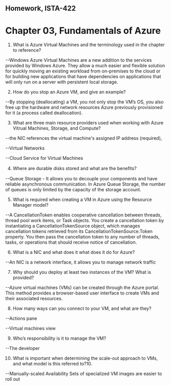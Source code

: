 Homework, ISTA-422
--
Chapter 03, Fundamentals of Azure
=



1. What is Azure Virtual Machines and the terminology used in the chapter to reference?

--Windows Azure Virtual Machines are a new addition to the services provided by Windows Azure. They allow a much easier and flexible solution for quickly moving an existing workload from on-premises to the cloud or for building new applications that have dependencies on applications that will only run on a server with persistent local storage.

2. How do you stop an Azure VM, and give an example?

--By stopping (deallocating) a VM, you not only stop the VM’s OS, you also free up the hardware and network resources Azure previously provisioned for it (a process called deallocation). 

3. What are three main resource providers used when working with Azure Vitrual Machines, Storage, and Compute?

--the NIC references the virtual machine's assigned IP address (required),

--Virtual Networks

--Cloud Service for Virtual Machines

4. Where are durable disks stored and what are the beneﬁts?

--Queue Storage - It allows you to decouple your components and have reliable asynchronous communication. In Azure Queue Storage, the number of queues is only limited by the capacity of the storage account. 

5. What is required when creating a VM in Azure using the Resource Manager model?

--A CancellationToken enables cooperative cancellation between threads, thread pool work items, or Task objects. You create a cancellation token by instantiating a CancellationTokenSource object, which manages cancellation tokens retrieved from its CancellationTokenSource.Token property. You then pass the cancellation token to any number of threads, tasks, or operations that should receive notice of cancellation. 

6. What is a NIC and what does it what does it do for Azure?

--An NIC is a network interface, it allows you to manage network traffic

7. Why should you deploy at least two instances of the VM? What is provided?

--Azure virtual machines (VMs) can be created through the Azure portal. This method provides a browser-based user interface to create VMs and their associated resources.

8. How many ways can you connect to your VM, and what are they?

--Actions pane

--Virtual machines view

9. Who’s responsibility is it to manage the VM?

--The developer

10. What is important when determining the scale-out approach to VMs, and what model is this referred to?10.  

--Manually-scaled Availability Sets of specialized VM images are easier to roll out 